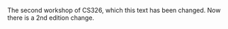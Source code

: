 
The second workshop of CS326, which this text has been changed.
Now there is a 2nd edition change.
